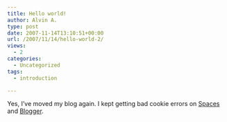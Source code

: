 ```yaml
---
title: Hello world!
author: Alvin A.
type: post
date: 2007-11-14T13:10:51+00:00
url: /2007/11/14/hello-world-2/
views:
  - 2
categories:
  - Uncategorized
tags:
  - introduction

---
```

Yes, I&#8217;ve moved my blog again. I kept getting bad cookie errors on <a href="http://moregooder.spaces.live.com/" title="Live Spaces" target="_blank">Spaces </a>and <a href="http://alvinleeashcraft.blogspot.com/" title="Blogspot" target="_blank">Blogger</a>.